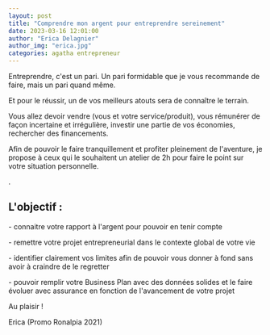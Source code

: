 ```yaml
---
layout: post
title: "Comprendre mon argent pour entreprendre sereinement"
date: 2023-03-16 12:01:00
author: "Erica Delagnier"
author_img: "erica.jpg"
categories: agatha entrepreneur
---
```


Entreprendre, c'est un pari. Un pari formidable que je vous recommande de faire, mais un pari quand même.

Et pour le réussir, un de vos meilleurs atouts sera de connaître le terrain.

Vous allez devoir vendre (vous et votre service/produit), vous rémunérer de façon incertaine et irrégulière, investir une partie de vos économies, rechercher des financements.

Afin de pouvoir le faire tranquillement et profiter pleinement de l'aventure, je propose à ceux qui le souhaitent un atelier de 2h pour faire le point sur votre situation personnelle.

.
<div class="aside">
<h2>L'objectif :</h2>

<p>- connaitre votre rapport à l'argent pour pouvoir en tenir compte</p>

<p>- remettre votre projet entrepreneurial dans le contexte global de votre vie</p>

<p>- identifier clairement vos limites afin de pouvoir vous donner à fond sans avoir à craindre de le regretter</p>

<p>- pouvoir remplir votre Business Plan avec des données solides et le faire évoluer avec assurance en fonction de l'avancement de votre projet</p>
</div>

Au plaisir !

Erica (Promo Ronalpia 2021)